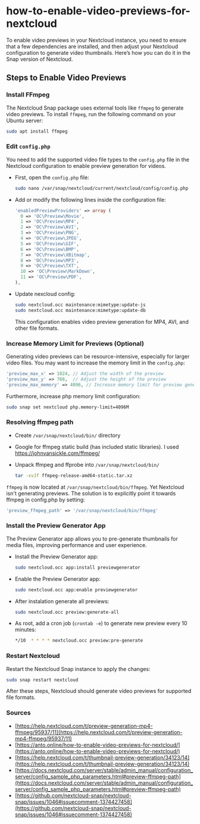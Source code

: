 # how-to-enable-video-previews-for-nextcloud

To enable video previews in your Nextcloud instance, you need to ensure that a few dependencies are installed, and then adjust your Nextcloud configuration to generate video thumbnails. Here’s how you can do it in the Snap version of Nextcloud.

## Steps to Enable Video Previews

### Install FFmpeg

The Nextcloud Snap package uses external tools like `ffmpeg` to generate video previews. To install `ffmpeg`, run the following command on your Ubuntu server:

```bash
sudo apt install ffmpeg
```

### Edit `config.php`

You need to add the supported video file types to the `config.php` file in the Nextcloud configuration to enable preview generation for videos.

- First, open the `config.php` file:

  ```bash
  sudo nano /var/snap/nextcloud/current/nextcloud/config/config.php
  ```

- Add or modify the following lines inside the configuration file:

  ```php
  'enabledPreviewProviders' => array (
    0 => 'OC\Preview\Movie',
    1 => 'OC\Preview\MP4',
    2 => 'OC\Preview\AVI',
    3 => 'OC\Preview\PNG',
    4 => 'OC\Preview\JPEG',
    5 => 'OC\Preview\GIF',
    6 => 'OC\Preview\BMP',
    7 => 'OC\Preview\XBitmap',
    8 => 'OC\Preview\MP3',
    9 => 'OC\Preview\TXT',
    10 => 'OC\Preview\MarkDown',
    11 => 'OC\Preview\PDF',
  ),
  ```

- Update nexcloud config:

  ```bash
  sudo nextcloud.occ maintenance:mimetype:update-js
  sudo nextcloud.occ maintenance:mimetype:update-db
  ```

  This configuration enables video preview generation for MP4, AVI, and other file formats.

### Increase Memory Limit for Previews (Optional)

Generating video previews can be resource-intensive, especially for larger video files. You may want to increase the memory limit in the `config.php`:

```php
'preview_max_x' => 1024, // Adjust the width of the preview
'preview_max_y' => 768,  // Adjust the height of the preview
'preview_max_memory' => 4096, // Increase memory limit for preview generation
```

Furthermore, increase php memory limit configuration:

```bash
sudo snap set nextcloud php.memory-limit=4096M
```

### Resolving ffmpeg path

- Create `/var/snap/nextcloud/bin/` directory

- Google for ffmpeg static build (has included static libraries). I used https://johnvansickle.com/ffmpeg/

- Unpack ffmpeg and ffprobe into `/var/snap/nextcloud/bin/`

  ```bash
  tar -xvJf ffmpeg-release-amd64-static.tar.xz
  ```

`ffmpeg` is now located at `/var/snap/nextcloud/bin/ffmpeg`. Yet Nextcloud isn't generating previews. The solution is to explicitly point it towards ffmpeg in config.php by setting:


```php
'preview_ffmpeg_path' => '/var/snap/nextcloud/bin/ffmpeg'
```

### Install the Preview Generator App

The Preview Generator app allows you to pre-generate thumbnails for media files, improving performance and user experience.

- Install the Preview Generator app:

  ```bash
  sudo nextcloud.occ app:install previewgenerator
  ```

- Enable the Preview Generator app:

  ```bash
  sudo nextcloud.occ app:enable previewgenerator
  ```

- After instalation generate all previews:

  ```bash
  sudo nextcloud.occ preview:generate-all
  ```

- As root, add a cron job (`crontab -e`) to generate new preview every 10 minutes:

  ```bash
  */10  * * * * nextcloud.occ preview:pre-generate
  ```

### Restart Nextcloud

Restart the Nextcloud Snap instance to apply the changes:

```bash
sudo snap restart nextcloud
```

After these steps, Nextcloud should generate video previews for supported file formats.

### Sources

- [https://help.nextcloud.com/t/preview-generation-mp4-ffmpeg/95937/11](https://help.nextcloud.com/t/preview-generation-mp4-ffmpeg/95937/11)
- [https://anto.online/how-to-enable-video-previews-for-nextcloud/](https://anto.online/how-to-enable-video-previews-for-nextcloud/)
- [https://help.nextcloud.com/t/thumbnail-preview-generation/34123/14](https://help.nextcloud.com/t/thumbnail-preview-generation/34123/14)
- [https://docs.nextcloud.com/server/stable/admin_manual/configuration_server/config_sample_php_parameters.html#preview-ffmpeg-path](https://docs.nextcloud.com/server/stable/admin_manual/configuration_server/config_sample_php_parameters.html#preview-ffmpeg-path)
- [https://github.com/nextcloud-snap/nextcloud-snap/issues/1046#issuecomment-1374427458](https://github.com/nextcloud-snap/nextcloud-snap/issues/1046#issuecomment-1374427458)
